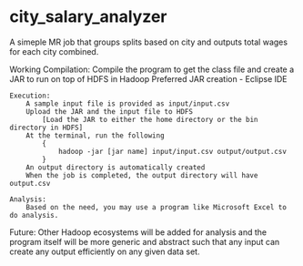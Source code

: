 # city_salary_analyzer

A simeple MR job that groups splits based on city and outputs total wages for each city combined.

Working
    Compilation:
        Compile the program to get the class file and create a JAR to run on top of HDFS in Hadoop
        Preferred JAR creation - Eclipse IDE

    Execution:
        A sample input file is provided as input/input.csv
        Upload the JAR and the input file to HDFS
            [Load the JAR to either the home directory or the bin directory in HDFS]
        At the terminal, run the following
            {
                hadoop -jar [jar name] input/input.csv output/output.csv
            }
        An output directory is automatically created
        When the job is completed, the output directory will have output.csv

    Analysis:
        Based on the need, you may use a program like Microsoft Excel to do analysis.
    
Future:
    Other Hadoop ecosystems will be added for analysis and the program itself will be more generic and abstract such that any input can create any output efficiently on any given data set.